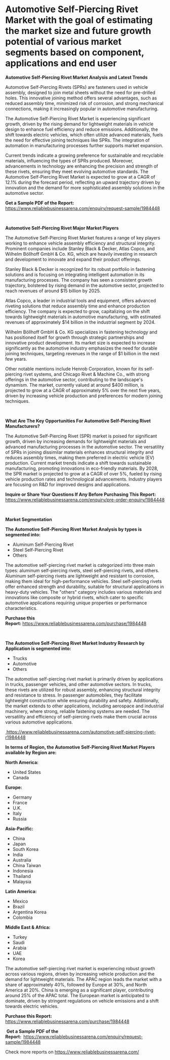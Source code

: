<p><h1>Automotive Self-Piercing Rivet Market with the goal of estimating the market size and future growth potential of various market segments based on component, applications and end user</h1></p><p><strong>Automotive Self-Piercing Rivet Market Analysis and Latest Trends</strong></p>
<p><p>Automotive Self-Piercing Rivets (SPRs) are fasteners used in vehicle assembly, designed to join metal sheets without the need for pre-drilled holes. This innovative joining method offers several advantages, such as reduced assembly time, minimized risk of corrosion, and strong mechanical connections, making it increasingly popular in automotive manufacturing.</p><p>The Automotive Self-Piercing Rivet Market is experiencing significant growth, driven by the rising demand for lightweight materials in vehicle design to enhance fuel efficiency and reduce emissions. Additionally, the shift towards electric vehicles, which often utilize advanced materials, fuels the need for effective joining techniques like SPRs. The integration of automation in manufacturing processes further supports market expansion.</p><p>Current trends indicate a growing preference for sustainable and recyclable materials, influencing the types of SPRs produced. Moreover, advancements in technology are enhancing the precision and strength of these rivets, ensuring they meet evolving automotive standards. The Automotive Self-Piercing Rivet Market is expected to grow at a CAGR of 12.1% during the forecast period, reflecting an upward trajectory driven by innovation and the demand for more sophisticated assembly solutions in the automotive sector.</p></p>
<p><strong>Get a Sample PDF of the Report:&nbsp;</strong> <a href="https://www.reliablebusinessarena.com/enquiry/request-sample/1984448?utm_campaign=2189&utm_medium=2&utm_source=Github&utm_content=ia&utm_term=31032025&utm_id=automotive-self-piercing-rivet">https://www.reliablebusinessarena.com/enquiry/request-sample/1984448</a></p>
<p>&nbsp;</p>
<p><strong>Automotive Self-Piercing Rivet Major Market Players</strong></p>
<p><p>The Automotive Self-Piercing Rivet Market features a range of key players working to enhance vehicle assembly efficiency and structural integrity. Prominent companies include Stanley Black & Decker, Atlas Copco, and Wilhelm Böllhoff GmbH & Co. KG, which are heavily investing in research and development to innovate and expand their product offerings.</p><p>Stanley Black & Decker is recognized for its robust portfolio in fastening solutions and is focusing on integrating intelligent automation in its manufacturing processes. The company has seen a consistent growth trajectory, bolstered by rising demand in the automotive sector, projected to reach revenues of around $15 billion by 2025.</p><p>Atlas Copco, a leader in industrial tools and equipment, offers advanced riveting solutions that reduce assembly time and enhance production efficiency. The company is expected to grow, capitalizing on the shift towards lightweight materials in automotive manufacturing, with estimated revenues of approximately $14 billion in the industrial segment by 2024.</p><p>Wilhelm Böllhoff GmbH & Co. KG specializes in fastening technology and has positioned itself for growth through strategic partnerships and innovative product development. Its market size is expected to increase significantly as the automotive industry emphasizes the need for durable joining techniques, targeting revenues in the range of $1 billion in the next few years.</p><p>Other notable mentions include Henrob Corporation, known for its self-piercing rivet systems, and Chicago Rivet & Machine Co., with strong offerings in the automotive sector, contributing to the landscape's dynamism. The market, currently valued at around $400 million, is projected to grow at a CAGR of approximately 5% over the next five years, driven by increasing vehicle production and preferences for modern joining techniques.</p></p>
<p>&nbsp;</p>
<p><strong>What Are The Key Opportunities For Automotive Self-Piercing Rivet Manufacturers?</strong></p>
<p><p>The Automotive Self-Piercing Rivet (SPR) market is poised for significant growth, driven by increasing demands for lightweight materials and advanced manufacturing processes in the automotive sector. The versatility of SPRs in joining dissimilar materials enhances structural integrity and reduces assembly times, making them preferred in electric vehicle (EV) production. Current market trends indicate a shift towards sustainable manufacturing, promoting innovations in eco-friendly materials. By 2028, the SPR market is projected to grow at a CAGR of over 5%, fueled by rising vehicle production rates and technological advancements. Industry players are focusing on R&D for improved designs and applications.</p></p>
<p><strong>Inquire or Share Your Questions If Any Before Purchasing This Report:</strong> <a href="https://www.reliablebusinessarena.com/enquiry/pre-order-enquiry/1984448?utm_campaign=2189&utm_medium=2&utm_source=Github&utm_content=ia&utm_term=31032025&utm_id=automotive-self-piercing-rivet">https://www.reliablebusinessarena.com/enquiry/pre-order-enquiry/1984448</a></p>
<p>&nbsp;</p>
<p><strong>Market Segmentation</strong></p>
<p><strong>The Automotive Self-Piercing Rivet Market Analysis by types is segmented into:</strong></p>
<p><ul><li>Aluminum Self-Piercing Rivet</li><li>Steel Self-Piercing Rivet</li><li>Others</li></ul></p>
<p><p>The automotive self-piercing rivet market is categorized into three main types: aluminum self-piercing rivets, steel self-piercing rivets, and others. Aluminum self-piercing rivets are lightweight and resistant to corrosion, making them ideal for high-performance vehicles. Steel self-piercing rivets offer enhanced strength and durability, suitable for structural applications in heavy-duty vehicles. The "others" category includes various materials and innovations like composite or hybrid rivets, which cater to specific automotive applications requiring unique properties or performance characteristics.</p></p>
<p><strong>Purchase this Report:&nbsp;</strong><a href="https://www.reliablebusinessarena.com/purchase/1984448?utm_campaign=2189&utm_medium=2&utm_source=Github&utm_content=ia&utm_term=31032025&utm_id=automotive-self-piercing-rivet">https://www.reliablebusinessarena.com/purchase/1984448</a></p>
<p>&nbsp;</p>
<p><strong>The Automotive Self-Piercing Rivet Market Industry Research by Application is segmented into:</strong></p>
<p><ul><li>Trucks</li><li>Automotive</li><li>Others</li></ul></p>
<p><p>The automotive self-piercing rivet market is primarily driven by applications in trucks, passenger vehicles, and other automotive sectors. In trucks, these rivets are utilized for robust assembly, enhancing structural integrity and resistance to stress. In passenger automobiles, they facilitate lightweight construction while ensuring durability and safety. Additionally, the market extends to other applications, including aerospace and industrial machinery, where strong, reliable fastening systems are needed. The versatility and efficiency of self-piercing rivets make them crucial across various automotive applications.</p></p>
<p><a href="https://www.reliablebusinessarena.com/automotive-self-piercing-rivet-r1984448?utm_campaign=2189&utm_medium=2&utm_source=Github&utm_content=ia&utm_term=31032025&utm_id=automotive-self-piercing-rivet">&nbsp;https://www.reliablebusinessarena.com/automotive-self-piercing-rivet-r1984448</a></p>
<p><strong>In terms of Region, the Automotive Self-Piercing Rivet Market Players available by Region are:</strong></p>
<p>
    <p> <strong> North America: </strong>
        <ul>
            <li>United States</li>
            <li>Canada</li>
        </ul>
        </p> 
    <p> <strong> Europe: </strong>
        <ul>
            <li>Germany</li>
            <li>France</li>
            <li>U.K.</li>
            <li>Italy</li>
            <li>Russia</li>
        </ul>
        </p> 
    <p> <strong> Asia-Pacific: </strong>
        <ul>
            <li>China</li>
            <li>Japan</li>
            <li>South Korea</li>
            <li>India</li>
            <li>Australia</li>
            <li>China Taiwan</li>
            <li>Indonesia</li>
            <li>Thailand</li>
            <li>Malaysia</li>
        </ul>
        </p> 
    <p> <strong> Latin America: </strong>
        <ul>
            <li>Mexico</li>
            <li>Brazil</li>
            <li>Argentina Korea</li>
            <li>Colombia</li>
        </ul>
        </p> 
    <p> <strong> Middle East & Africa: </strong>
        <ul>
            <li>Turkey</li>
            <li>Saudi</li>
            <li>Arabia</li>
            <li>UAE</li>
            <li>Korea</li>
        </ul>
    </p>
    </p>
<p><p>The automotive self-piercing rivet market is experiencing robust growth across various regions, driven by increasing vehicle production and the demand for lightweight materials. The APAC region leads the market with a share of approximately 40%, followed by Europe at 30%, and North America at 20%. China is emerging as a significant player, contributing around 25% of the APAC total. The European market is anticipated to dominate, driven by stringent regulations on vehicle emissions and a shift towards electric vehicles.</p></p>
<p><strong>Purchase this Report: </strong><a href="https://www.reliablebusinessarena.com/purchase/1984448?utm_campaign=2189&utm_medium=2&utm_source=Github&utm_content=ia&utm_term=31032025&utm_id=automotive-self-piercing-rivet">https://www.reliablebusinessarena.com/purchase/1984448</a></p>
<p>&nbsp;<strong>Get a Sample PDF of the Report:&nbsp;&nbsp;</strong><a href="https://www.reliablebusinessarena.com/enquiry/request-sample/1984448?utm_campaign=2189&utm_medium=2&utm_source=Github&utm_content=ia&utm_term=31032025&utm_id=automotive-self-piercing-rivet">https://www.reliablebusinessarena.com/enquiry/request-sample/1984448</a></p>
<p><strong></strong></p>
<p>Check more reports on <a href="https://www.reliablebusinessarena.com/?utm_campaign=2189&utm_medium=2&utm_source=Github&utm_content=ia&utm_term=31032025&utm_id=automotive-self-piercing-rivet">https://www.reliablebusinessarena.com/</a></p>